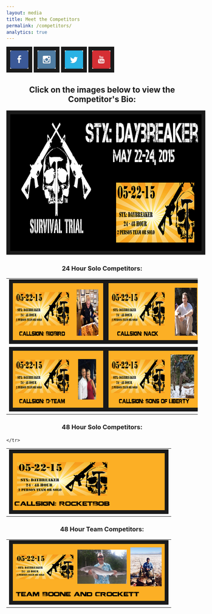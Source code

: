 ```yaml
---
layout: media
title: Meet the Competitors
permalink: /competitors/
analytics: true
---
```

<a href="https://www.facebook.com/survivaltrial?ref_type=bookmark" target="_blank"><img src="/images/Icons/Facebook.png" alt="facebook" width="48" height="48" border="10"/></a>  <a href="https://instagram.com/survivaltrial/" target="_blank"><img src="/images/Icons/Instagram.png" alt="Instagram" width="48" height="48" border="10" /></a>  <a href="https://twitter.com/SurvivalTrial/" target="_blank"><img src="/images/Icons/Twitter.png" alt="twitter" width="48" height="48" border="10" /></a>  <a href="https://www.youtube.com/channel/UCNtr8PNyEd3YDhOyrpVUBRg" target="_blank"><img src="/images/Icons/Youtube.png" alt="youtube" width="48" height="48" border="10" /></a>

<h2><center>Click on the images below to view the Competitor's Bio:</center></h2>

<center><a href="http://store-survivaltrial-com.3dcartstores.com/STX-Daybreaker--May-22-24-2015_p_14.html" target="_blank"><img src="/images/daybreakerslider.png" 
alt="daybreaker" width="960" height="360" border="10"/></a></center>

<h3><center>24 Hour Solo Competitors:</center></h3>


<table>
    <tr>
        <td><center><a href="http://survivaltrial.com/starena/bigbird/" target="_blank"><img src="/images/bigbird.png" 
alt="callsign bigbird" width="400" height="150" border="10" /></a></center></td><td><center><a href="http://survivaltrial.com/starena/nack/" target="_blank"><img src="/images/nack.png" 
alt="callsign nack" width="400" height="150" border="10" /></a></center></td>
		</tr>
		<tr>
		 <td><center><a href="http://survivaltrial.com/starena/dteam/" target="_blank"><img src="/images/dteam.png" 
alt="callsign dteam" width="400" height="150" border="10" /></a></center></td><td><center><a href="http://survivaltrial.com/starena/sons-of-liberty/" target="_blank"><img src="/images/sonsofliberty.png" 
alt="callsign sonsofliberty" width="400" height="150" border="10" /></a></center></td>
    </tr>
</table>

<h3><center>48 Hour Solo Competitors:</center></h3>

<table>
    <tr>
        <td><center><a href="http://survivaltrial.com/starena/rocketbob/" target="_blank"><img src="/images/rocketbob.png" 
alt="callsign rocketbob" width="400" height="150" border="10" /></a></center></td>
		</tr>
		
    </tr>
</table>


<h3><center>48 Hour Team Competitors:</center></h3>

<table>
    <tr>
        <td><center><a href="http://survivaltrial.com/starena/boone-and-crockett/" target="_blank"><img src="/images/teambc.png" 
alt="callsign boonecrockett" width="400" height="150" border="10" /></a></center></td>
		</tr>
		
</table>